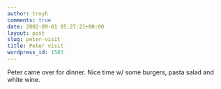 ```yaml
---
author: troyh
comments: true
date: 2002-09-01 05:27:21+00:00
layout: post
slug: peter-visit
title: Peter visit
wordpress_id: 1583
---
```


Peter came over for dinner. Nice time w/ some burgers, pasta salad and white wine.
